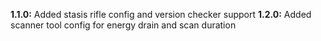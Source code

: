 **1.1.0:** Added stasis rifle config and version checker support
**1.2.0:** Added scanner tool config for energy drain and scan duration
